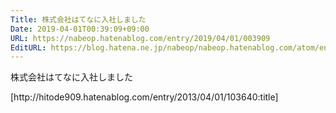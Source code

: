 ```yaml
---
Title: 株式会社はてなに入社しました
Date: 2019-04-01T00:39:09+09:00
URL: https://nabeop.hatenablog.com/entry/2019/04/01/003909
EditURL: https://blog.hatena.ne.jp/nabeop/nabeop.hatenablog.com/atom/entry/17680117127002611801
---
```


<p>株式会社はてなに入社しました</p>
<p>[http://hitode909.hatenablog.com/entry/2013/04/01/103640:title]</p>
